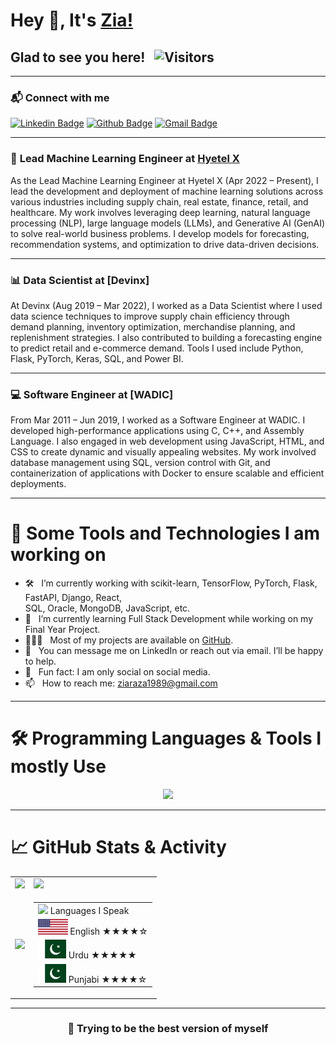 # Hey 👋, It's [Zia!](https://github.com/ziaraza/)

## Glad to see you here! &nbsp; ![Visitors](https://api.visitorbadge.io/api/visitors?path=ziaraza&label=Visitors&labelColor=%23697689&countColor=%231ccce4)

---

### 📬 Connect with me

[![Linkedin Badge](https://img.shields.io/badge/-LinkedIn-important)](https://www.linkedin.com/in/im-zia/)
[![Github Badge](https://img.shields.io/badge/-Github-brightgreen)](https://github.com/ziaraza/)
[![Gmail Badge](https://img.shields.io/badge/-Gmail-red)](mailto:ziaraza1989@gmail.com)

---

### 🧠 **Lead Machine Learning Engineer at [Hyetel X](https://hyetelx.com/)**

As the Lead Machine Learning Engineer at Hyetel X (Apr 2022 – Present), I lead the development and deployment of machine learning solutions across various industries including supply chain, real estate, finance, retail, and healthcare. My work involves leveraging deep learning, natural language processing (NLP), large language models (LLMs), and Generative AI (GenAI) to solve real-world business problems. I develop models for forecasting, recommendation systems, and optimization to drive data-driven decisions.

---

### 📊 **Data Scientist at [Devinx]**

At Devinx (Aug 2019 – Mar 2022), I worked as a Data Scientist where I used data science techniques to improve supply chain efficiency through demand planning, inventory optimization, merchandise planning, and replenishment strategies. I also contributed to building a forecasting engine to predict retail and e-commerce demand. Tools I used include Python, Flask, PyTorch, Keras, SQL, and Power BI.

---

### 💻 **Software Engineer at [WADIC]**

From Mar 2011 – Jun 2019, I worked as a Software Engineer at WADIC. I developed high-performance applications using C, C++, and Assembly Language. I also engaged in web development using JavaScript, HTML, and CSS to create dynamic and visually appealing websites. My work involved database management using SQL, version control with Git, and containerization of applications with Docker to ensure scalable and efficient deployments.

---

# 🧰 **Some Tools and Technologies I am working on**

- 🛠 &nbsp; I’m currently working with scikit-learn, TensorFlow, PyTorch, Flask, FastAPI, Django, React,  
  SQL, Oracle, MongoDB, JavaScript, etc.  
- 🚀 &nbsp; I’m currently learning Full Stack Development while working on my Final Year Project.  
- 👨🏻‍💻 &nbsp; Most of my projects are available on [GitHub](https://github.com/ziaraza/).  
- 💬 &nbsp; You can message me on LinkedIn or reach out via email. I’ll be happy to help.  
- 👾 &nbsp; Fun fact: I am only social on social media.  
- 📫 &nbsp; How to reach me: ziaraza1989@gmail.com

---

# 🛠️ **Programming Languages & Tools I mostly Use**

<p align="center">
  <a href="https://skillicons.dev">
    <img src="https://skillicons.dev/icons?i=python,pytorch,tensorflow,opencv,sklearn,django,flask,fastapi,postgres,sqlite,mongodb,redis,bash,html,css,js,react,azure,linux,git,github,githubactions,kubernetes,docker,c,vscode,heroku,anaconda" />
  </a>
</p>

---

# 📈 **GitHub Stats & Activity**

<table>
  <tr>
    <td>
      <img height="180em" src="https://github-readme-stats-sigma-five.vercel.app/api?username=ziaraza&show_icons=true&hide_border=true&&count_private=true&include_all_commits=true" />
    </td>
    <td>
      <img height="180em" src="https://github-readme-streak-stats.herokuapp.com/?user=ziaraza&hide_border=true" />
    </td>
  </tr>
  <tr>
    <td>
      <img height="180em" src="https://github-readme-stats-sigma-five.vercel.app/api/top-langs/?username=ziaraza&exclude_repo=KNN-Image-Classification&show_icons=true&hide_border=true&layout=compact&langs_count=8" />
    </td>
    <td>
      <table>
        <tr><td><img src="https://github.com/milaan9/milaan9/blob/main/3898082.svg" width="45"> Languages I Speak</td></tr>
        <tr><td><img src="https://github.com/ziaraza/ziaraza/blob/main/Flag_of_the_United_States.svg" height="25"> English ★★★★☆</td></tr>
        <tr><td><img src="https://github.com/ziaraza/ziaraza/blob/main/Flag_of_Pakistan.svg.webp" height="30"> Urdu    ★★★★★</td></tr>
        <tr><td><img src="https://github.com/ziaraza/ziaraza/blob/main/Flag_of_Pakistan.svg.webp" height="30"> Punjabi ★★★★☆</td></tr>
      </table>
    </td>
  </tr>
</table>

---

<div align="center">

### 🚀 Trying to be the best version of myself

</div>
